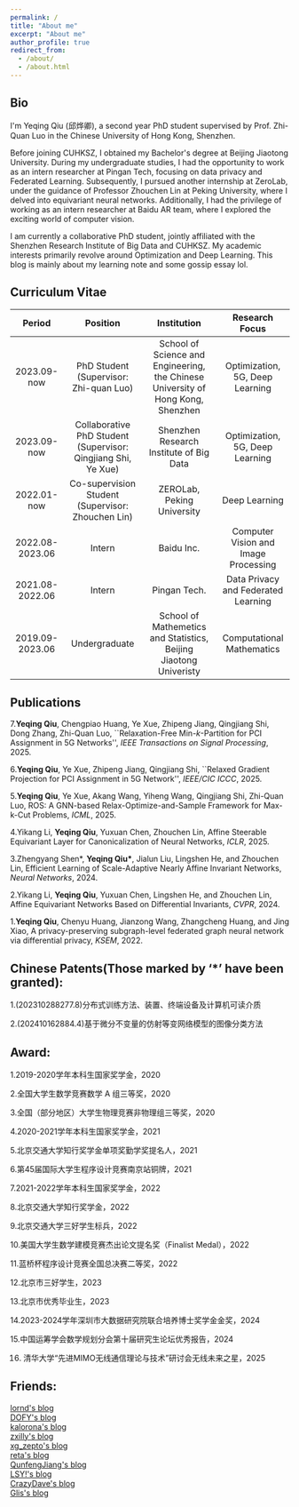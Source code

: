 ```yaml
---
permalink: /
title: "About me"
excerpt: "About me"
author_profile: true
redirect_from: 
  - /about/
  - /about.html
---
```

## Bio

I'm Yeqing Qiu (邱烨卿), a second year PhD student supervised by Prof. Zhi-Quan Luo in the Chinese University of Hong Kong, Shenzhen.

Before joining CUHKSZ, I obtained my Bachelor's degree at Beijing Jiaotong University. During my undergraduate studies, I had the opportunity to work as an intern researcher at Pingan Tech, focusing on data privacy and Federated Learning. Subsequently, I pursued another internship at ZeroLab, under the guidance of Professor Zhouchen Lin at Peking University, where I delved into equivariant neural networks. Additionally, I had the privilege of working as an intern researcher at Baidu AR team, where I explored the exciting world of computer vision.

I am currently a collaborative PhD student, jointly affiliated with the Shenzhen Research Institute of Big Data and CUHKSZ. My academic interests primarily revolve around Optimization and Deep Learning. This blog is mainly about my learning note and some gossip essay lol.


## Curriculum Vitae

|  Period | Position  | Institution  | Research Focus |
| :-------: | :-------: | :-------: | :-------:|
| 2023.09-now  | PhD Student (Supervisor: Zhi-quan Luo)  | School of Science and Engineering, the Chinese University of Hong Kong, Shenzhen  | Optimization, 5G, Deep Learning |
| 2023.09-now  | Collaborative PhD Student (Supervisor: Qingjiang Shi, Ye Xue)  | Shenzhen Research Institute of Big Data  | Optimization, 5G, Deep Learning |
| 2022.01-now  | Co-supervision Student (Supervisor: Zhouchen Lin) | ZEROLab, Peking University  | Deep Learning |
| 2022.08-2023.06  | Intern  | Baidu Inc.  | Computer Vision and Image Processing |
| 2021.08-2022.06  | Intern  | Pingan Tech.  | Data Privacy and Federated Learning |
| 2019.09-2023.06  | Undergraduate  | School of Mathemetics and Statistics, Beijing Jiaotong Univeristy  | Computational Mathematics |

## Publications

7.**Yeqing Qiu**, Chengpiao Huang, Ye Xue, Zhipeng Jiang, Qingjiang Shi, Dong Zhang, Zhi-Quan Luo, ``Relaxation-Free Min-$k$-Partition for PCI Assignment in 5G Networks'', *IEEE Transactions on Signal Processing*, 2025.

6.**Yeqing Qiu**, Ye Xue, Zhipeng Jiang, Qingjiang Shi, ``Relaxed Gradient Projection for PCI Assignment in 5G Network'', *IEEE/CIC ICCC*, 2025.

5.**Yeqing Qiu**, Ye Xue, Akang Wang, Yiheng Wang, Qingjiang Shi, Zhi-Quan Luo, ROS: A GNN-based Relax-Optimize-and-Sample Framework for Max-k-Cut Problems, *ICML*, 2025.

4.Yikang Li, **Yeqing Qiu**, Yuxuan Chen, Zhouchen Lin, Affine Steerable Equivariant Layer for Canonicalization of Neural Networks, *ICLR*, 2025.

3.Zhengyang Shen\*, **Yeqing Qiu\***, Jialun Liu, Lingshen He, and Zhouchen Lin, Efficient Learning of Scale-Adaptive Nearly Affine Invariant Networks, *Neural Networks*, 2024.

2.Yikang Li, **Yeqing Qiu**, Yuxuan Chen, Lingshen He, and Zhouchen Lin, Affine Equivariant Networks Based on Differential Invariants, *CVPR*, 2024.

1.**Yeqing Qiu**, Chenyu Huang, Jianzong Wang, Zhangcheng Huang, and Jing Xiao, A privacy-preserving subgraph-level federated graph neural network via differential privacy, *KSEM*, 2022.

## Chinese Patents(Those marked by ‘*’ have been granted):

1.(202310288277.8)分布式训练方法、装置、终端设备及计算机可读介质

2.(202410162884.4)基于微分不变量的仿射等变网络模型的图像分类方法

## Award:

1.2019-2020学年本科生国家奖学金，2020

2.全国大学生数学竞赛数学 A 组三等奖，2020

3.全国（部分地区）大学生物理竞赛非物理组三等奖，2020

4.2020-2021学年本科生国家奖学金，2021

5.北京交通大学知行奖学金单项奖勤学奖提名人，2021

6.第45届国际大学生程序设计竞赛南京站铜牌，2021

7.2021-2022学年本科生国家奖学金，2022

8.北京交通大学知行奖学金，2022

9.北京交通大学三好学生标兵，2022

10.美国大学生数学建模竞赛杰出论文提名奖（Finalist Medal），2022

11.蓝桥杯程序设计竞赛全国总决赛二等奖，2022

12.北京市三好学生，2023

13.北京市优秀毕业生，2023

14.2023-2024学年深圳市大数据研究院联合培养博士奖学金金奖，2024

15.中国运筹学会数学规划分会第十届研究生论坛优秀报告，2024

16. 清华大学“先进MIMO无线通信理论与技术”研讨会无线未来之星，2025

## Friends:

<a href="http://lornd.top">lornd's blog</a><br /><a href="http://dofy.top/">DOFY's blog</a><br /><a href="http://kaloronahuang.com">kalorona's blog</a><br /><a href="http://learningman.top">zxilly's blog</a><br /><a href="http://zepto.page">xg_zepto's blog</a><br /><a href="http://retaqwq.github.io">reta's blog</a><br /><a href="http://widerthansky.com">QunfengJiang's blog</a><br /><a href="https://lushuyu.site/">LSY!'s blog</a><br /><a href="http://crazydave.top">CrazyDave's blog</a><br /><a href="http://glisses.github.io">Glis's blog</a>
